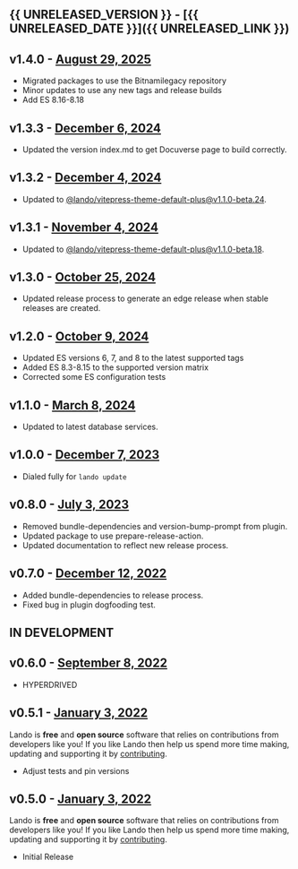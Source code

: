 ## {{ UNRELEASED_VERSION }} - [{{ UNRELEASED_DATE }}]({{ UNRELEASED_LINK }})

## v1.4.0 - [August 29, 2025](https://github.com/lando/elasticsearch/releases/tag/v1.4.0)

* Migrated packages to use the Bitnamilegacy repository
* Minor updates to use any new tags and release builds
* Add ES 8.16-8.18

## v1.3.3 - [December 6, 2024](https://github.com/lando/elasticsearch/releases/tag/v1.3.3)

* Updated the version index.md to get Docuverse page to build correctly.

## v1.3.2 - [December 4, 2024](https://github.com/lando/elasticsearch/releases/tag/v1.3.2)

* Updated to [@lando/vitepress-theme-default-plus@v1.1.0-beta.24](https://github.com/lando/vitepress-theme-default-plus/releases/tag/v1.1.0-beta.24).

## v1.3.1 - [November 4, 2024](https://github.com/lando/elasticsearch/releases/tag/v1.3.1)

* Updated to [@lando/vitepress-theme-default-plus@v1.1.0-beta.18](https://github.com/lando/vitepress-theme-default-plus/releases/tag/v1.1.0-beta.18).

## v1.3.0 - [October 25, 2024](https://github.com/lando/elasticsearch/releases/tag/v1.3.0)

* Updated release process to generate an edge release when stable releases are created.

## v1.2.0 - [October 9, 2024](https://github.com/lando/elasticsearch/releases/tag/v1.2.0)

* Updated ES versions 6, 7, and 8 to the latest supported tags
* Added ES 8.3-8.15 to the supported version matrix
* Corrected some ES configuration tests

## v1.1.0 - [March 8, 2024](https://github.com/lando/elasticsearch/releases/tag/v1.1.0)

* Updated to latest database services.

## v1.0.0 - [December 7, 2023](https://github.com/lando/elasticsearch/releases/tag/v1.0.0)

* Dialed fully for `lando update`

## v0.8.0 - [July 3, 2023](https://github.com/lando/elasticsearch/releases/tag/v0.8.0)

* Removed bundle-dependencies and version-bump-prompt from plugin.
* Updated package to use prepare-release-action.
* Updated documentation to reflect new release process.

## v0.7.0 - [December 12, 2022](https://github.com/lando/elasticsearch/releases/tag/v0.7.0)

* Added bundle-dependencies to release process.
* Fixed bug in plugin dogfooding test.

## IN DEVELOPMENT

## v0.6.0 - [September 8, 2022](https://github.com/lando/elasticsearch/releases/tag/v0.6.0)

* HYPERDRIVED

## v0.5.1 - [January 3, 2022](https://github.com/lando/elasticsearch/releases/tag/v0.5.1)

Lando is **free** and **open source** software that relies on contributions from developers like you! If you like Lando then help us spend more time making, updating and supporting it by [contributing](https://github.com/sponsors/lando).

* Adjust tests and pin versions

## v0.5.0 - [January 3, 2022](https://github.com/lando/elasticsearch/releases/tag/v0.5.0)

Lando is **free** and **open source** software that relies on contributions from developers like you! If you like Lando then help us spend more time making, updating and supporting it by [contributing](https://github.com/sponsors/lando).

* Initial Release
